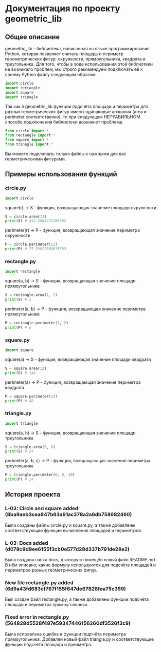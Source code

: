 # Документация по проекту geometric_lib

## Общее описание

geometric_lib - библиотека, написанная на языке программирования Python, которая позволяет считать площадь и периметр геоометрических фигур: окружности, прямоугольника, квадрата и треугольника.
Для того, чтобы в ходе использования этой библиотеки не возникало проблем, мы строго рекомендуем подключать её к своему Python файлу следующим образом.

```python
import circle
import rectangle
import square
import trinagle
```

Так как в geometric_lib функции подсчёта площади и периметра для разных геометрических фигур имеют одинаковые анзвания (area и perimeter соответственно), то при следующем НЕПРАВИЛЬНОМ способе подключения библиотеки возникнет проблема.

```python
from circle import *
from rectangle import *
from square import *
from trinagle import *
```

Вы можете подключать только файлы с нужными для вас геометрическими фигурами.

## Примеры использования функций

### circle.py

```python
import circle
```

square(r) -> S - функция, возвращающая значение площади окружности

```python
S = circle.area(12)
print(S) # 452.3893421169302
```

perimeter(r) -> P - функция, возвращающая значение периметра окружности

```python
P = circle.perimeter(12)
print(P) # 75.39822368615503
```

### rectangle.py

```python
import rectangle
```

square(a, b) -> S - функция, возвращающая значение площади прямоугольника

```python
S = rectangle.area(1, 2)
print(S) # 2
```

perimeter(a, b) -> P - функция, возвращающая значение периметра прямоугольника

```python
P = rectangle.perimeter(1, 2)
print(P) # 6
```

### square.py

```python
import square
```

square(a) -> S - функция, возвращающая значение площади квадрата

```python
S = square.area(12)
print(S) # 144
```

perimeter(a) -> P - функция, возвращающая значение периметра квадрата

```python
P = square.perimeter(12)
print(P) # 48
```

### triangle.py

```python
import triangle
```

square(a, h) -> S - функция, возвращающая значение площади треугольника

```python
S = triangle.area(6, 8)
print(S) # 24
```

perimeter(a, b, c) -> P - функция, возвращающая значение периметра треугольника

```python
P = triangle.perimeter(6, 8, 10)
print(P) # 24
```

## История проекта

### L-03: Circle and square added (8ba9aeb3cea847b63a91ac378a2a6db758682460)

Были созданы файлы circle.py и square.py, а также добавлены соответствующие функции вычисления площадей и периметров.

### L-03: Docs added (d078c8d9ee6155f3cb0e577d28d337b791de28e2)

Была создана папка docs, в которую помещён новый файл README.md. В нём описано, какие формулу используются для подсчёта площадей и периметров разных геометрических фигур.

### New file rectangle.py added (6d9a43fd683cf767f155f647de67828fea75c359)

Был создан файл rectangle.py, а также добавлены функции подсчёта площади и периметра прямоугольника.

### Fixed error in rectangle.py (564828d5528f487e59347446156260df3526f3c9)

Была исправлена ошибка в функции подсчёта периметра прямоугольника. Добавлен новый файл triangle.py и соответствующие функции подсчёта площади и преиметра.
